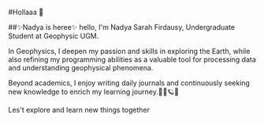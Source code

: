 #Hollaaa 👋

##✨Nadya is heree✨
hello, I'm Nadya Sarah Firdausy,
Undergraduate Student at Geophysic UGM.

In Geophysics, I deepen my passion and skills in exploring the Earth,
while also refining my programming abilities as a valuable tool for processing data and understanding geophysical phenomena.

Beyond academics, I enjoy writing daily journals and continuously seeking new knowledge to enrich my learning journey.🧚‍♀🪐📓

Les't explore and learn new things together
